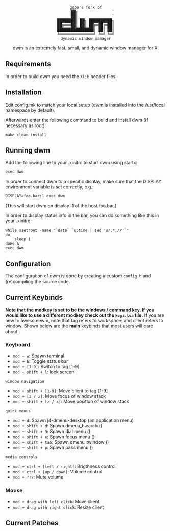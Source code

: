 <div align="center">

```
gabo's fork of
      ██╗               `
      ██║               `
████████║ ██╗ ██████████╗
██╔═══██║ ██║ ██╔═██╔═██║
████████████████║ ██║ ██║
╚═══════════════╝ ╚═╝ ╚═╝
dynamic window manager
```

dwm is an extremely fast, small, and dynamic window manager for X.

</div>

## Requirements

In order to build dwm you need the `Xlib` header files.

## Installation

Edit config.mk to match your local setup (dwm is installed into
the /usr/local namespace by default).

Afterwards enter the following command to build and install dwm (if
necessary as root):

    make clean install

## Running dwm

Add the following line to your .xinitrc to start dwm using startx:

    exec dwm

In order to connect dwm to a specific display, make sure that
the DISPLAY environment variable is set correctly, e.g.:

    DISPLAY=foo.bar:1 exec dwm

(This will start dwm on display :1 of the host foo.bar.)

In order to display status info in the bar, you can do something
like this in your .xinitrc:

    while xsetroot -name "`date` `uptime | sed 's/.*,//'`"
    do
    	sleep 1
    done &
    exec dwm

## Configuration

The configuration of dwm is done by creating a custom `config.h`
and (re)compiling the source code.

<a name="keybinds"></a>

## Current Keybinds

**Note that the modkey is set to be the windows / command key. If you would like to use a different modkey check out the `keys.lua` file.**
If you are new to awesomewm, note that tag refers to workspace, and client refers to window. Shown below are the **main** keybinds that most users will care about.

### Keyboard

- `mod + w`: Spawn terminal
- `mod + b`: Toggle status bar
- `mod + [1-9]`: Switch to tag [1-9]
- `mod + shift + l`: lock screen

`window navigation`

- `mod + shift + [1-9]`: Move client to tag [1-9]
- `mod + [z / x]`: Move focus of window stack
- `mod + shift + [z / x]`: Move position of window stack

`quick menus`

- `mod + d`: Spawn j4-dmenu-desktop (an application menu)
- `mod + shift + d`: Spawn dmenu_tsearch ()
- `mod + shift + 9`: Spawn dial menu ()
- `mod + shift + e`: Spawn focus menu ()
- `mod + shift + tab`: Spawn dmenu_twindow ()
- `mod + shift + p`: Spawn pass menu ()

`media controls`

- `mod + ctrl + [left / right]`: Brigthness control
- `mod + ctrl + [up / down]`: Volume control
- `mod + ???`: Mute volume

### Mouse

- `mod + drag with left click`: Move client
- `mod + drag with right click`: Resize client

## Current Patches
